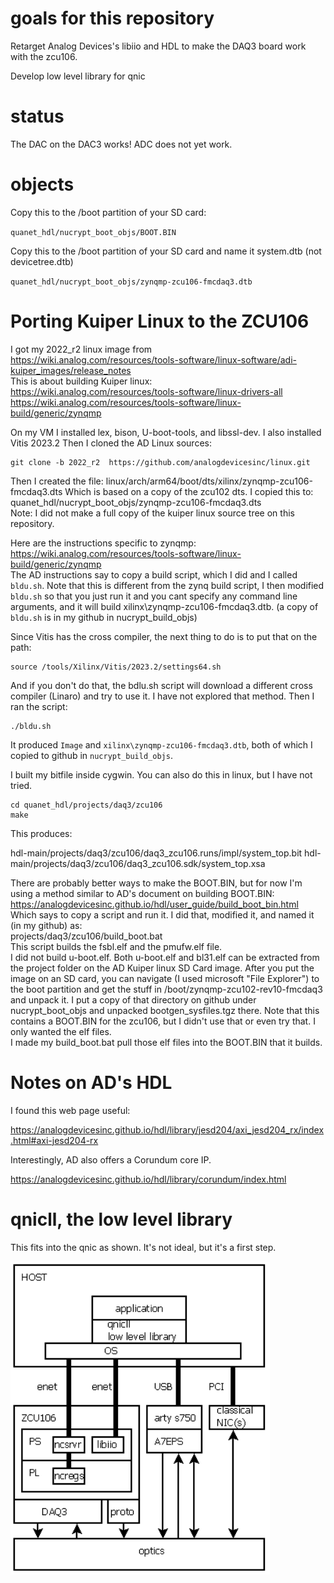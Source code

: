 # goals for this repository

Retarget Analog Devices's libiio and HDL to make the DAQ3 board work with the zcu106.

Develop low level library for qnic  


# status
The DAC on the DAC3 works!  ADC does not yet work.


# objects

Copy this to the  /boot partition of your SD card:

`quanet_hdl/nucrypt_boot_objs/BOOT.BIN`

Copy this to the /boot partition of your SD card and name it system.dtb (not devicetree.dtb)

`quanet_hdl/nucrypt_boot_objs/zynqmp-zcu106-fmcdaq3.dtb`


# Porting Kuiper Linux to the ZCU106

I got my 2022_r2 linux image from  
https://wiki.analog.com/resources/tools-software/linux-software/adi-kuiper_images/release_notes  
This is about building Kuiper linux:  
https://wiki.analog.com/resources/tools-software/linux-drivers-all  
https://wiki.analog.com/resources/tools-software/linux-build/generic/zynqmp  

On my VM I installed lex, bison, U-boot-tools, and  libssl-dev.
I also installed Vitis 2023.2
Then I cloned the AD Linux sources:
```
git clone -b 2022_r2  https://github.com/analogdevicesinc/linux.git
```
Then I created the file:
linux/arch/arm64/boot/dts/xilinx/zynqmp-zcu106-fmcdaq3.dts
Which is based on a copy of the zcu102 dts.  I copied this to:  
quanet_hdl/nucrypt_boot_objs/zynqmp-zcu106-fmcdaq3.dts  
Note: I did not make a full copy of the kuiper linux source tree on this repository.  

Here are the instructions specific to zynqmp:  
https://wiki.analog.com/resources/tools-software/linux-build/generic/zynqmp  
The AD instructions say to copy a build script, which I did and I called `bldu.sh`.  Note that this is different from the zynq build script, I then modified `bldu.sh` so that you just run it and you cant specify any command line arguments, and it will build xilinx\zynqmp-zcu106-fmcdaq3.dtb. (a copy of `bldu.sh` is in my github in nucrypt_build_objs)

Since Vitis has the cross compiler, the next thing to do is to put that on the path:
```
source /tools/Xilinx/Vitis/2023.2/settings64.sh
```
And if you don't do that, the bdlu.sh script will download a different cross compiler (Linaro) and try to use it.  I have not explored that method.  Then I ran the script:
```
./bldu.sh
```
It produced `Image` and `xilinx\zynqmp-zcu106-fmcdaq3.dtb`, both of which I copied to github in `nucrypt_build_objs`.

I built my bitfile inside cygwin.  You can also do this in linux, but I have not tried.
```
cd quanet_hdl/projects/daq3/zcu106
make
```

This produces:

hdl-main/projects/daq3/zcu106/daq3_zcu106.runs/impl/system_top.bit
hdl-main/projects/daq3/zcu106/daq3_zcu106.sdk/system_top.xsa

There are probably better ways to make the BOOT.BIN, but for now I'm using a method similar to AD's document on building BOOT.BIN:  
https://analogdevicesinc.github.io/hdl/user_guide/build_boot_bin.html  
Which says to copy a script and run it.  I did that, modified it, and named it (in my github) as:  
projects/daq3/zcu106/build_boot.bat  
This script builds the fsbl.elf and the pmufw.elf file.  
I did not build u-boot.elf.  Both u-boot.elf and bl31.elf can be extracted from the project folder on the AD Kuiper linux SD Card image.  After you put the image on an SD card, you can navigate (I used microsoft "File Explorer") to the boot partition and get the stuff in /boot/zynqmp-zcu102-rev10-fmcdaq3 and unpack it.  I put a copy of that directory on github under nucrypt_boot_objs and unpacked bootgen_sysfiles.tgz there.  Note that this contains a BOOT.BIN for the zcu106, but I didn't use that or even try that.  I only wanted the elf files.  
I made my build_boot.bat pull those elf files into the BOOT.BIN that it builds.  



# Notes on AD's HDL

I found this web page useful:

https://analogdevicesinc.github.io/hdl/library/jesd204/axi_jesd204_rx/index.html#axi-jesd204-rx

Interestingly, AD also offers a Corundum core IP.

https://analogdevicesinc.github.io/hdl/library/corundum/index.html


# qnicll, the low level library

This fits into the qnic as shown.  It's not ideal, but it's a first step.

![qnic layers!](assets/qnic_layers.png "qnic layers")



